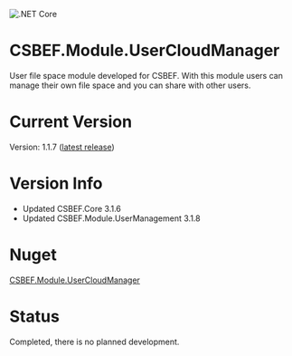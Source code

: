 ![.NET Core](https://github.com/mkurak/CSBEF.Module.UserCloudManager/workflows/.NET%20Core/badge.svg)

# CSBEF.Module.UserCloudManager
User file space module developed for CSBEF. With this module users can manage their own file space and you can share with other users.

# Current Version
Version: 1.1.7 ([latest release](https://github.com/mkurak/CSBEF.Module.UserCloudManager/releases/tag/1.1.7))

# Version Info
- Updated CSBEF.Core 3.1.6
- Updated CSBEF.Module.UserManagement 3.1.8

# Nuget
[CSBEF.Module.UserCloudManager](https://www.nuget.org/packages/CSBEF.Module.UserCloudManager/)

# Status
Completed, there is no planned development.

